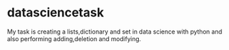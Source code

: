 # datasciencetask
My task is creating a lists,dictionary and set in data science with python and also performing adding,deletion and modifying.

